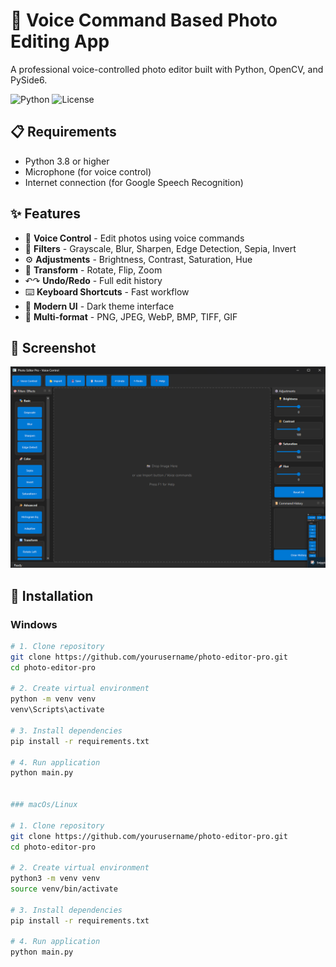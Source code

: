 # 📸 Voice Command Based Photo Editing App

A professional voice-controlled photo editor built with Python, OpenCV, and PySide6.

![Python](https://img.shields.io/badge/python-3.8+-blue.svg)
![License](https://img.shields.io/badge/license-MIT-green.svg)

## 📋 Requirements

- Python 3.8 or higher
- Microphone (for voice control)
- Internet connection (for Google Speech Recognition)

## ✨ Features

- 🎤 **Voice Control** - Edit photos using voice commands
- 🎨 **Filters** - Grayscale, Blur, Sharpen, Edge Detection, Sepia, Invert
- ⚙️ **Adjustments** - Brightness, Contrast, Saturation, Hue
- 🔄 **Transform** - Rotate, Flip, Zoom
- ↶↷ **Undo/Redo** - Full edit history
- ⌨️ **Keyboard Shortcuts** - Fast workflow
- 🎯 **Modern UI** - Dark theme interface
- 📁 **Multi-format** - PNG, JPEG, WebP, BMP, TIFF, GIF

## 🎨 Screenshot

![App Screenshot](Photo\Screenshot.png)


## 🚀 Installation

### Windows

```bash
# 1. Clone repository
git clone https://github.com/yourusername/photo-editor-pro.git
cd photo-editor-pro

# 2. Create virtual environment
python -m venv venv
venv\Scripts\activate

# 3. Install dependencies
pip install -r requirements.txt

# 4. Run application
python main.py


### macOs/Linux

# 1. Clone repository
git clone https://github.com/yourusername/photo-editor-pro.git
cd photo-editor-pro

# 2. Create virtual environment
python3 -m venv venv
source venv/bin/activate

# 3. Install dependencies
pip install -r requirements.txt

# 4. Run application
python main.py